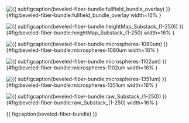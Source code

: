 <!-- MDFIGINCLUDE(beveled-fiber-bundle) -->
<div id="fig:beveled-fiber-bundle">


![{{ subfigcaption(beveled-fiber-bundle:fullfield_bundle_overlay) }}](img/beveled-fiber-bundle/fullfield_bundle_overlay.png){#fig:beveled-fiber-bundle:fullfield_bundle_overlay width=16% }

![{{ subfigcaption(beveled-fiber-bundle:heightMap_Substack_(1-250)) }}](img/beveled-fiber-bundle/heightMap_Substack_(1-250).png){#fig:beveled-fiber-bundle:heightMap_Substack_(1-250) width=16% }

![{{ subfigcaption(beveled-fiber-bundle:microspheres-1080um) }}](img/beveled-fiber-bundle/microspheres-1080um.png){#fig:beveled-fiber-bundle:microspheres-1080um width=16% }

![{{ subfigcaption(beveled-fiber-bundle:microspheres-1102um) }}](img/beveled-fiber-bundle/microspheres-1102um.png){#fig:beveled-fiber-bundle:microspheres-1102um width=16% }

![{{ subfigcaption(beveled-fiber-bundle:microspheres-1351um) }}](img/beveled-fiber-bundle/microspheres-1351um.png){#fig:beveled-fiber-bundle:microspheres-1351um width=16% }

![{{ subfigcaption(beveled-fiber-bundle:raw_Substack_(1-250)) }}](img/beveled-fiber-bundle/raw_Substack_(1-250).png){#fig:beveled-fiber-bundle:raw_Substack_(1-250) width=16% }

{{ figcaption(beveled-fiber-bundle) }}
</div>
<!-- /MDFIGINCLUDE(beveled-fiber-bundle) -->
